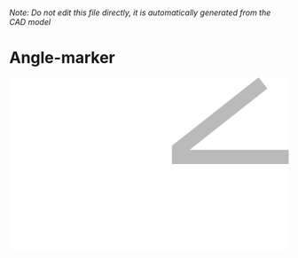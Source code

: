 ###### Note: Do not edit this file directly, it is automatically generated from the CAD model

# Angle-marker

![](/project.svg)

